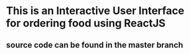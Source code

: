 # This is an Interactive User Interface for ordering food using ReactJS

## source code can be found in the master branch
